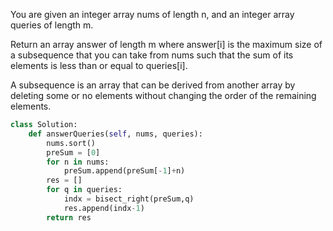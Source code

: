 You are given an integer array nums of length n, and an integer array queries of length m.

Return an array answer of length m where answer[i] is the maximum size of a subsequence that you can take from nums such that the sum of its elements is less than or equal to queries[i].

A subsequence is an array that can be derived from another array by deleting some or no elements without changing the order of the remaining elements.

```Python
class Solution:
    def answerQueries(self, nums, queries):
        nums.sort()
        preSum = [0]
        for n in nums:
            preSum.append(preSum[-1]+n)
        res = []
        for q in queries:
            indx = bisect_right(preSum,q)
            res.append(indx-1)
        return res
```
